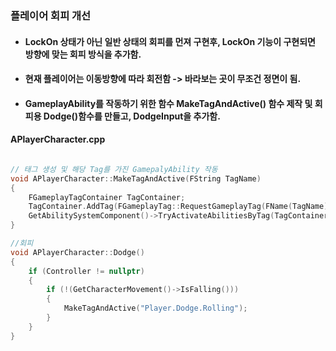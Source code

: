 ### 플레이어 회피 개선
+ #### LockOn 상태가 아닌 일반 상태의 회피를 먼져 구현후, LockOn 기능이 구현되면 방향에 맞는 회피 방식을 추가함.
+ #### 현재 플레이어는 이동방향에 따라 회전함 -> 바라보는 곳이 무조건 정면이 됨.
+ #### GameplayAbility를 작동하기 위한 함수 MakeTagAndActive() 함수 제작 및 회피용 Dodge()함수를 만들고, DodgeInput을 추가함.

#### APlayerCharacter.cpp

```cpp

// 태그 생성 및 해당 Tag를 가진 GamepalyAbility 작동
void APlayerCharacter::MakeTagAndActive(FString TagName)
{
	FGameplayTagContainer TagContainer;
	TagContainer.AddTag(FGameplayTag::RequestGameplayTag(FName(TagName)));
	GetAbilitySystemComponent()->TryActivateAbilitiesByTag(TagContainer);
}

//회피
void APlayerCharacter::Dodge()
{
	if (Controller != nullptr)
	{
		if (!(GetCharacterMovement()->IsFalling()))
		{
			MakeTagAndActive("Player.Dodge.Rolling");
		}
	}
}
```
